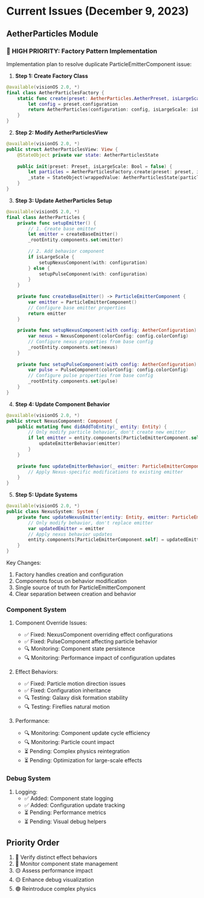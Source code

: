 # Current Issues (December 9, 2023)

## AetherParticles Module

### 🔴 HIGH PRIORITY: Factory Pattern Implementation
Implementation plan to resolve duplicate ParticleEmitterComponent issue:

1. **Step 1: Create Factory Class**
```swift
@available(visionOS 2.0, *)
final class AetherParticlesFactory {
    static func create(preset: AetherParticles.AetherPreset, isLargeScale: Bool) -> AetherParticles {
        let config = preset.configuration
        return AetherParticles(configuration: config, isLargeScale: isLargeScale)
    }
}
```

2. **Step 2: Modify AetherParticlesView**
```swift
@available(visionOS 2.0, *)
public struct AetherParticlesView: View {
    @StateObject private var state: AetherParticlesState
    
    public init(preset: Preset, isLargeScale: Bool = false) {
        let particles = AetherParticlesFactory.create(preset: preset, isLargeScale: isLargeScale)
        _state = StateObject(wrappedValue: AetherParticlesState(particles: particles))
    }
}
```

3. **Step 3: Update AetherParticles Setup**
```swift
@available(visionOS 2.0, *)
final class AetherParticles {
    private func setupEmitter() {
        // 1. Create base emitter
        let emitter = createBaseEmitter()
        _rootEntity.components.set(emitter)
        
        // 2. Add behavior component
        if isLargeScale {
            setupNexusComponent(with: configuration)
        } else {
            setupPulseComponent(with: configuration)
        }
    }
    
    private func createBaseEmitter() -> ParticleEmitterComponent {
        var emitter = ParticleEmitterComponent()
        // Configure base emitter properties
        return emitter
    }
    
    private func setupNexusComponent(with config: AetherConfiguration) {
        var nexus = NexusComponent(colorConfig: config.colorConfig)
        // Configure nexus properties from base config
        _rootEntity.components.set(nexus)
    }
    
    private func setupPulseComponent(with config: AetherConfiguration) {
        var pulse = PulseComponent(colorConfig: config.colorConfig)
        // Configure pulse properties from base config
        _rootEntity.components.set(pulse)
    }
}
```

4. **Step 4: Update Component Behavior**
```swift
@available(visionOS 2.0, *)
public struct NexusComponent: Component {
    public mutating func didAddToEntity(_ entity: Entity) {
        // Only modify particle behavior, don't create new emitter
        if let emitter = entity.components[ParticleEmitterComponent.self] {
            updateEmitterBehavior(emitter)
        }
    }
    
    private func updateEmitterBehavior(_ emitter: ParticleEmitterComponent) {
        // Apply Nexus-specific modifications to existing emitter
    }
}
```

5. **Step 5: Update Systems**
```swift
@available(visionOS 2.0, *)
public class NexusSystem: System {
    private func updateNexusEmitter(entity: Entity, emitter: ParticleEmitterComponent, nexus: NexusComponent, deltaTime: TimeInterval) {
        // Only modify behavior, don't replace emitter
        var updatedEmitter = emitter
        // Apply nexus behavior updates
        entity.components[ParticleEmitterComponent.self] = updatedEmitter
    }
}
```

Key Changes:
1. Factory handles creation and configuration
2. Components focus on behavior modification
3. Single source of truth for ParticleEmitterComponent
4. Clear separation between creation and behavior

### Component System
1. Component Override Issues:
   - ✅ Fixed: NexusComponent overriding effect configurations
   - ✅ Fixed: PulseComponent affecting particle behavior
   - 🔍 Monitoring: Component state persistence
   - 🔍 Monitoring: Performance impact of configuration updates

2. Effect Behaviors:
   - ✅ Fixed: Particle motion direction issues
   - ✅ Fixed: Configuration inheritance
   - 🔍 Testing: Galaxy disk formation stability
   - 🔍 Testing: Fireflies natural motion

3. Performance:
   - 🔍 Monitoring: Component update cycle efficiency
   - 🔍 Monitoring: Particle count impact
   - ⏳ Pending: Complex physics reintegration
   - ⏳ Pending: Optimization for large-scale effects

### Debug System
1. Logging:
   - ✅ Added: Component state logging
   - ✅ Added: Configuration update tracking
   - ⏳ Pending: Performance metrics
   - ⏳ Pending: Visual debug helpers

## Priority Order
1. 🔴 Verify distinct effect behaviors
2. 🔴 Monitor component state management
3. 🟡 Assess performance impact
4. 🟡 Enhance debug visualization
5. 🟢 Reintroduce complex physics